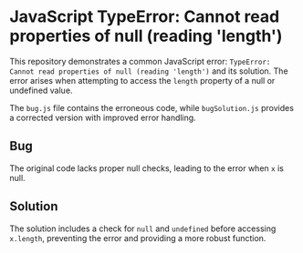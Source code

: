 # JavaScript TypeError: Cannot read properties of null (reading 'length')

This repository demonstrates a common JavaScript error: `TypeError: Cannot read properties of null (reading 'length')` and its solution.  The error arises when attempting to access the `length` property of a null or undefined value.

The `bug.js` file contains the erroneous code, while `bugSolution.js` provides a corrected version with improved error handling.

## Bug
The original code lacks proper null checks, leading to the error when `x` is null.

## Solution
The solution includes a check for `null` and `undefined` before accessing `x.length`, preventing the error and providing a more robust function.
